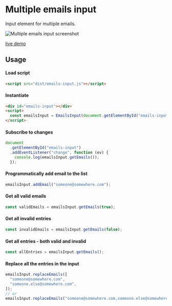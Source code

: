 # Multiple emails input

Input element for multiple emails.

![Multiple emails input screenshot](https://koshilki.github.io/multiple-emails-input/assets/example.png)

[live demo](https://koshilki.github.io/multiple-emails-input/index.html)

## Usage

#### Load script

```html
<script src="dist/emails-input.js"></script>
```

#### Instantiate

```html
<div id="emails-input"></div>
<script>
  const emailsInput = EmailsInput(document.getElementById("emails-input"));
</script>
```

#### Subscribe to changes

```js
document
  .getElementById("emails-input")
  .addEventListener("change", function (ev) {
    console.log(emailsInput.getEmails());
  });
```

#### Programmatically add email to the list

```js
emailsInput.addEmail("someone@somewhere.com");
```

#### Get all valid emails

```js
const validEmails = emailsInput.getEmails(true);
```

#### Get all invalid entries

```js
const invalidEmails = emailsInput.getEmails(false);
```

#### Get all entries - both valid and invalid

```js
const allEntries = emailsInput.getEmails();
```

#### Replace all the entries in the input

```js
emailsInput.replaceEmails([
  "someone@somewhere.com",
  "someone.else@somewhere.com",
]);
// or
emailsInput.replaceEmails("someone@somewhere.com,someone.else@somewhere.com");
```
